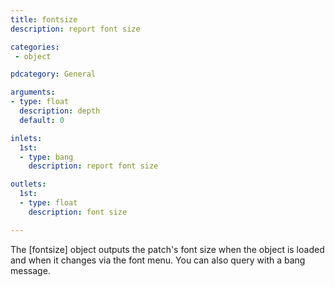 ```yaml
---
title: fontsize
description: report font size

categories:
 - object

pdcategory: General

arguments:
- type: float
  description: depth
  default: 0

inlets:
  1st:
  - type: bang
    description: report font size

outlets:
  1st:
  - type: float
    description: font size

---
```


The [fontsize] object outputs the patch's font size when the object is loaded and when it changes via the font menu. You can also query with a bang message.

